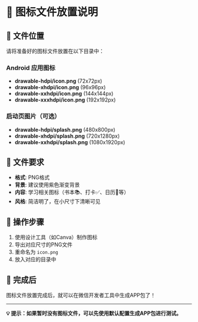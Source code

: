 # 📂 图标文件放置说明

## 📍 文件位置
请将准备好的图标文件放置在以下目录中：

### Android 应用图标
- **drawable-hdpi/icon.png** (72x72px)
- **drawable-xhdpi/icon.png** (96x96px)  
- **drawable-xxhdpi/icon.png** (144x144px)
- **drawable-xxxhdpi/icon.png** (192x192px)

### 启动页图片（可选）
- **drawable-hdpi/splash.png** (480x800px)
- **drawable-xhdpi/splash.png** (720x1280px)
- **drawable-xxhdpi/splash.png** (1080x1920px)

## 🎯 文件要求
- **格式**: PNG格式
- **背景**: 建议使用紫色渐变背景
- **内容**: 学习相关图标（书本📚、打卡✅、日历📅等）
- **风格**: 简洁明了，在小尺寸下清晰可见

## 📝 操作步骤
1. 使用设计工具（如Canva）制作图标
2. 导出对应尺寸的PNG文件
3. 重命名为 `icon.png`
4. 放入对应的目录中

## 🚀 完成后
图标文件放置完成后，就可以在微信开发者工具中生成APP包了！

---

**💡 提示：如果暂时没有图标文件，可以先使用默认配置生成APP包进行测试。** 